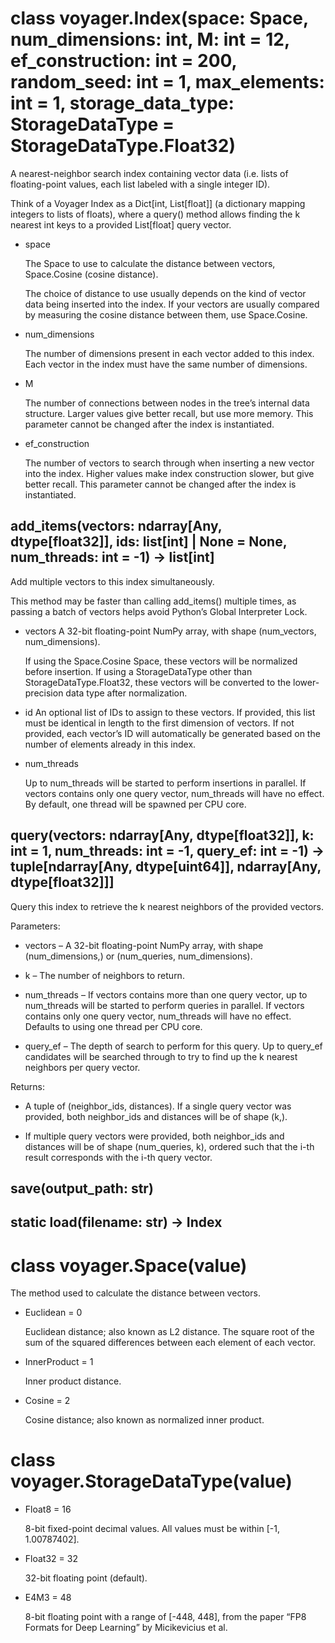# class voyager.Index(space: Space, num_dimensions: int, M: int = 12, ef_construction: int = 200, random_seed: int = 1, max_elements: int = 1, storage_data_type: StorageDataType = StorageDataType.Float32)

A nearest-neighbor search index containing vector data (i.e. lists of floating-point values, each list labeled with a single integer ID).

Think of a Voyager Index as a Dict[int, List[float]] (a dictionary mapping integers to lists of floats), where a query() method allows finding the k nearest int keys to a provided List[float] query vector.

- space

    The Space to use to calculate the distance between vectors, Space.Cosine (cosine distance).

    The choice of distance to use usually depends on the kind of vector data being inserted into the index. If your vectors are usually compared by measuring the cosine distance between them, use Space.Cosine.

- num_dimensions

    The number of dimensions present in each vector added to this index. Each vector in the index must have the same number of dimensions.

- M

    The number of connections between nodes in the tree’s internal data structure. Larger values give better recall, but use more memory. This parameter cannot be changed after the index is instantiated.

- ef_construction

    The number of vectors to search through when inserting a new vector into the index. Higher values make index construction slower, but give better recall. This parameter cannot be changed after the index is instantiated.

## add_items(vectors: ndarray[Any, dtype[float32]], ids: list[int] | None = None, num_threads: int = -1) → list[int]

Add multiple vectors to this index simultaneously.

This method may be faster than calling add_items() multiple times, as passing a batch of vectors helps avoid Python’s Global Interpreter Lock.

- vectors
    A 32-bit floating-point NumPy array, with shape (num_vectors, num_dimensions).

    If using the Space.Cosine Space, these vectors will be normalized before insertion. If using a StorageDataType other than StorageDataType.Float32, these vectors will be converted to the lower-precision data type after normalization.

- id
    An optional list of IDs to assign to these vectors. If provided, this list must be identical in length to the first dimension of vectors. If not provided, each vector’s ID will automatically be generated based on the number of elements already in this index.

- num_threads 

    Up to num_threads will be started to perform insertions in parallel. If vectors contains only one query vector, num_threads will have no effect. By default, one thread will be spawned per CPU core.

## query(vectors: ndarray[Any, dtype[float32]], k: int = 1, num_threads: int = -1, query_ef: int = -1) → tuple[ndarray[Any, dtype[uint64]], ndarray[Any, dtype[float32]]]

Query this index to retrieve the k nearest neighbors of the provided vectors.

Parameters:

- vectors – A 32-bit floating-point NumPy array, with shape (num_dimensions,) or (num_queries, num_dimensions).

- k – The number of neighbors to return.

- num_threads – If vectors contains more than one query vector, up to num_threads will be started to perform queries in parallel. If vectors contains only one query vector, num_threads will have no effect. Defaults to using one thread per CPU core.

- query_ef – The depth of search to perform for this query. Up to query_ef candidates will be searched through to try to find up the k nearest neighbors per query vector.

Returns:

- A tuple of (neighbor_ids, distances). If a single query vector was provided, both neighbor_ids and distances will be of shape (k,).

- If multiple query vectors were provided, both neighbor_ids and distances will be of shape (num_queries, k), ordered such that the i-th result corresponds with the i-th query vector.

## save(output_path: str)

## static load(filename: str) → Index

# class voyager.Space(value)

The method used to calculate the distance between vectors.

- Euclidean = 0

    Euclidean distance; also known as L2 distance. The square root of the sum of the squared differences between each element of each vector.

- InnerProduct = 1

    Inner product distance.

- Cosine = 2

    Cosine distance; also known as normalized inner product.

#   class voyager.StorageDataType(value)

- Float8 = 16

    8-bit fixed-point decimal values. All values must be within [-1, 1.00787402].

- Float32 = 32

    32-bit floating point (default).

- E4M3 = 48

    8-bit floating point with a range of [-448, 448], from the paper “FP8 Formats for Deep Learning” by Micikevicius et al.

